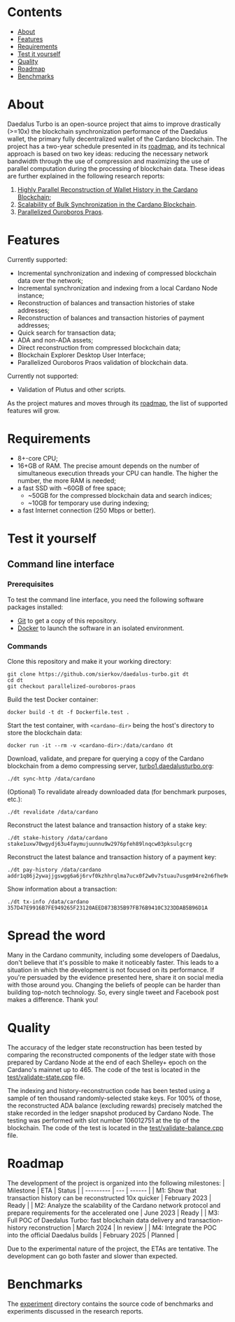 # Contents
- [About](#about)
- [Features](#features)
- [Requirements](#requirements)
- [Test it yourself](#test-it-yourself)
- [Quality](#quality)
- [Roadmap](#roadmap)
- [Benchmarks](#benchmarks)

# About
Daedalus Turbo is an open-source project that aims to improve drastically (>=10x) the blockchain synchronization performance of the Daedalus wallet, the primary fully decentralized wallet of the Cardano blockchain. The project has a two-year schedule presented in its [roadmap](#roadmap), and its technical approach is based on two key ideas: reducing the necessary network bandwidth through the use of compression and maximizing the use of parallel computation during the processing of blockchain data. These ideas are further explained in the following research reports:
1. [Highly Parallel Reconstruction of Wallet History in the Cardano Blockchain](./doc/2023_Sierkov_WalletHistoryReconstruction.pdf);
2. [Scalability of Bulk Synchronization in the Cardano Blockchain](./doc/2023_Sierkov_CardanoBulkSynchronization.pdf).
3. [Parallelized Ouroboros Praos](./doc/2024-sierkov-parallelized-ouroboros-praos.pdf).

# Features
Currently supported:
- Incremental synchronization and indexing of compressed blockchain data over the network;
- Incremental synchronization and indexing from a local Cardano Node instance;
- Reconstruction of balances and transaction histories of stake addresses;
- Reconstruction of balances and transaction histories of payment addresses;
- Quick search for transaction data;
- ADA and non-ADA assets;
- Direct reconstruction from compressed blockchain data;
- Blockchain Explorer Desktop User Interface;
- Parallelized Ouroboros Praos validation of blockchain data.

Currently not supported:
- Validation of Plutus and other scripts.

As the project matures and moves through its [roadmap](#roadmap), the list of supported features will grow.

# Requirements
- 8+-core CPU;
- 16+GB of RAM. The precise amount depends on the number of simultaneous execution threads your CPU can handle. The higher the number, the more RAM is needed;
- a fast SSD with ~60GB of free space;
  - ~50GB for the compressed blockchain data and search indices;
  - ~10GB for temporary use during indexing;
- a fast Internet connection (250 Mbps or better).

# Test it yourself

## Command line interface

### Prerequisites
To test the command line interface, you need the following software packages installed:
- [Git](https://git-scm.com/) to get a copy of this repository.
- [Docker](https://www.docker.com/products/docker-desktop/) to launch the software in an isolated environment.

### Commands

Clone this repository and make it your working directory:
```
git clone https://github.com/sierkov/daedalus-turbo.git dt
cd dt
git checkout parallelized-ouroboros-praos
```

Build the test Docker container:
```
docker build -t dt -f Dockerfile.test .
```

Start the test container, with `<cardano-dir>` being the host's directory to store the blockchain data:
```
docker run -it --rm -v <cardano-dir>:/data/cardano dt
```

Download, validate, and prepare for querying a copy of the Cardano blockchain from a demo compressing server, [turbo1.daedalusturbo.org](http://turbo1.daedalusturbo.org/):
```
./dt sync-http /data/cardano
```

(Optional) To revalidate already downloaded data (for benchmark purposes, etc.):
```
./dt revalidate /data/cardano
```

Reconstruct the latest balance and transaction history of a stake key:
```
./dt stake-history /data/cardano stake1uxw70wgydj63u4faymujuunnu9w2976pfeh89lnqcw03pksulgcrg
```

Reconstruct the latest balance and transaction history of a payment key:
```
./dt pay-history /data/cardano addr1q86j2ywajjgswgg6a6j6rvf0kzhhrqlma7ucx0f2w0v7stuau7usgm94re2n6fhe9ee88c2u5ta5znnwwtlxpsulzrdqv6rmuj
```

Show information about a transaction:
```
./dt tx-info /data/cardano 357D47E9916B7FE949265F23120AEED873B35B97FB76B9410C323DDAB5B96D1A
```

# Spread the word
Many in the Cardano community, including some developers of Daedalus, don't believe that it's possible to make it noticeably faster. This leads to a situation in which the development is not focused on its performance. If you're persuaded by the evidence presented here, share it on social media with those around you. Changing the beliefs of people can be harder than building top-notch technology. So, every single tweet and Facebook post makes a difference. Thank you!

# Quality
The accuracy of the ledger state reconstruction has been tested by comparing the reconstructed components
of the ledger state with those prepared by Cardano Node at the end of each Shelley+ epoch on the Cardano's mainnet up to 465.
The code of the test is located in the [test/validate-state.cpp](test/validate-state.cpp) file.

The indexing and history-reconstruction code has been tested using a sample of ten thousand randomly-selected stake keys. For 100% of those, the reconstructed ADA balance (excluding rewards) precisely matched the stake recorded in the ledger snapshot produced by Cardano Node. The testing was performed with slot number 106012751 at the tip of the blockchain. The code of the test is located in the [test/validate-balance.cpp](test/validate-balance.cpp) file.

# Roadmap
The development of the project is organized into the following milestones:
| Milestone | ETA | Status |
| --------- | --- | ------ |
| M1: Show that transaction history can be reconstructed 10x quicker | February 2023 | Ready |
| M2: Analyze the scalability of the Cardano network protocol and prepare requirements for the accelerated one | June 2023 | Ready |
| M3: Full POC of Daedalus Turbo: fast blockchain data delivery and transaction-history reconstruction | March 2024 | In review |
| M4: Integrate the POC into the official Daedalus builds | February 2025 | Planned |

Due to the experimental nature of the project, the ETAs are tentative.
The development can go both faster and slower than expected.

# Benchmarks
The [experiment](./experiment/) directory contains the source code of benchmarks and experiments discussed in the research reports.
